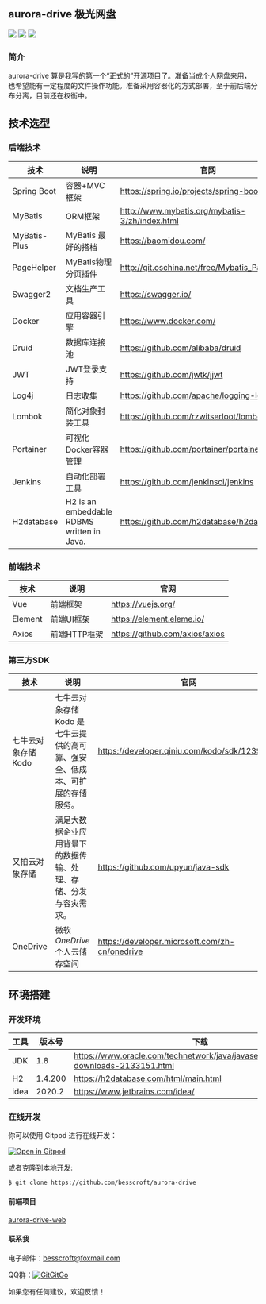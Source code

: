 ## aurora-drive	极光网盘

[![](https://img.shields.io/badge/%E5%BC%80%E5%8F%91%E8%BF%9B%E5%BA%A6-%E5%BC%80%E5%8F%91%E4%B8%AD-brightgreen?style=flat-square)]() [![](https://img.shields.io/badge/license-MIT-green?style=flat-square)](https://github.com/besscroft/SpringCloud-mall/blob/master/LICENSE) [![](https://img.shields.io/badge/release-v0.0.1-orange?style=flat-square)]()

### 简介

aurora-drive 算是我写的第一个“正式的”开源项目了。准备当成个人网盘来用，也希望能有一定程度的文件操作功能。准备采用容器化的方式部署，至于前后端分布分离，目前还在权衡中。

## 技术选型

### 后端技术

| 技术        | 说明                                       | 官网                                           |
| ----------- | ------------------------------------------ | ---------------------------------------------- |
| Spring Boot | 容器+MVC框架                               | https://spring.io/projects/spring-boot         |
| MyBatis     | ORM框架                                    | http://www.mybatis.org/mybatis-3/zh/index.html |
| MyBatis-Plus   | MyBatis 最好的搭档                                 | https://baomidou.com/ |
| PageHelper  | MyBatis物理分页插件                        | http://git.oschina.net/free/Mybatis_PageHelper |
| Swagger2    | 文档生产工具                               | https://swagger.io/                            |
| Docker      | 应用容器引擎                               | https://www.docker.com/                        |
| Druid       | 数据库连接池                               | https://github.com/alibaba/druid               |
| JWT         | JWT登录支持                                | https://github.com/jwtk/jjwt                   |
| Log4j       | 日志收集                                   | https://github.com/apache/logging-log4j2       |
| Lombok      | 简化对象封装工具                           | https://github.com/rzwitserloot/lombok         |
| Portainer   | 可视化Docker容器管理                       | https://github.com/portainer/portainer         |
| Jenkins     | 自动化部署工具                             | https://github.com/jenkinsci/jenkins           |
| H2database  | H2 is an embeddable RDBMS written in Java. | https://github.com/h2database/h2database       |

### 前端技术

| 技术     | 说明                  | 官网                           |
| -------- | --------------------- | ------------------------------ |
| Vue      | 前端框架              | https://vuejs.org/             |
| Element  | 前端UI框架            | https://element.eleme.io/      |
| Axios    | 前端HTTP框架          | https://github.com/axios/axios |

### 第三方SDK

| 技术                | 说明                                                         | 官网                                           |
| ------------------- | ------------------------------------------------------------ | ---------------------------------------------- |
| 七牛云对象存储 Kodo | 七牛云对象存储 Kodo 是七牛云提供的高可靠、强安全、低成本、可扩展的存储服务。 | https://developer.qiniu.com/kodo/sdk/1239/java |
| 又拍云对象存储      | 满足大数据企业应用背景下的数据传输、处理、存储、分发与容灾需求。 | https://github.com/upyun/java-sdk              |
| OneDrive            | 微软*OneDrive*个人云储存空间                                 | https://developer.microsoft.com/zh-cn/onedrive |

## 环境搭建

### 开发环境

| 工具          | 版本号  | 下载                                                         |
| ------------- | ------- | ------------------------------------------------------------ |
| JDK           | 1.8     | https://www.oracle.com/technetwork/java/javase/downloads/jdk8-downloads-2133151.html |
| H2            | 1.4.200 | https://h2database.com/html/main.html                        |
| idea         | 2020.2   | https://www.jetbrains.com/idea/     |

### 在线开发

你可以使用 Gitpod 进行在线开发：

<p><a href="https://gitpod.io/#https://github.com/besscroft/aurora-drive" rel="nofollow"><img src="https://camo.githubusercontent.com/1eb1ddfea6092593649f0117f7262ffa8fbd3017/68747470733a2f2f676974706f642e696f2f627574746f6e2f6f70656e2d696e2d676974706f642e737667" alt="Open in Gitpod" data-canonical-src="https://gitpod.io/button/open-in-gitpod.svg" style="max-width:100%;"></a></p>

或者克隆到本地开发:

```
$ git clone https://github.com/besscroft/aurora-drive
```
#### 前端项目

[aurora-drive-web](https://github.com/besscroft/aurora-drive-web)

#### 联系我

电子邮件：besscroft@foxmail.com

QQ群：<a target="_blank" href="https://qm.qq.com/cgi-bin/qm/qr?k=QGRHYDL2XE46mQMgl54WtIUl5pSuHVKP&jump_from=webapi"><img border="0" src="http://pub.idqqimg.com/wpa/images/group.png" alt="GitGitGo" title="GitGitGo"></a>

如果您有任何建议，欢迎反馈！